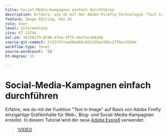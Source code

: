 ```yaml
---
title: Social-Media-Kampagnen einfach durchführen
description: Erfahre, wie du mit der Adobe Firefly-Technologie "Text to Image" einzigartige Grafikinhalte für Web, Blog und Social-Media-Kampagnen erstellen kannst
feature: Image Editing, Gen AI
role: User
level: Intermediate
jira: KT-13744
exl-id: 36758179-0f46-4fea-9ff5-dae7ec3e8a58
source-git-commit: 2c53f3fceed8a46bc9d1330ac95bc17f6ecd19de
workflow-type: tm+mt
source-wordcount: '58'
ht-degree: 1%

---
```


# Social-Media-Kampagnen einfach durchführen

Erfahre, wie du mit der Funktion &quot;Text in Image&quot; auf Basis von Adobe Firefly einzigartige Grafikinhalte für Web-, Blog- und Social-Media-Kampagnen erstellst. In diesem Tutorial wird der neue [Adobe Expreß](https://www.adobe.com/express/) verwendet.

>[!VIDEO](https://video.tv.adobe.com/v/3441372?quality=12&learn=on&hidetitle=true&captions=ger)
